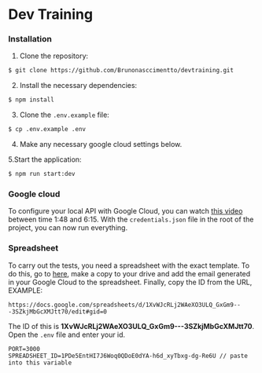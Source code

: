 # Dev Training
### Installation
1. Clone the repository:
```bash
$ git clone https://github.com/Brunonasccimentto/devtraining.git
```
2. Install the necessary dependencies:
```bash
$ npm install
```
3. Clone the `.env.example` file:
```bash
$ cp .env.example .env
```
4. Make any necessary google cloud settings below.

5.Start the application:
```bash
$ npm run start:dev
```

### Google cloud
To configure your local API with Google Cloud, you can watch [this video](https://youtu.be/ZjZGczINqe8?si=togh-sSYOB6Wg4yG) between time 1:48 and 6:15. With the `credentials.json` file in the root of the project, you can now run everything.

### Spreadsheet
To carry out the tests, you need a spreadsheet with the exact template. To do this, go to [here](https://docs.google.com/spreadsheets/d/1XvWJcRLj2WAeXO3ULQ_GxGm9---3SZkjMbGcXMJtt70/edit?usp=sharing), make a copy to your drive and add the email generated in your Google Cloud to the spreadsheet. Finally, copy the ID from the URL, EXAMPLE:
```
https://docs.google.com/spreadsheets/d/1XvWJcRLj2WAeXO3ULQ_GxGm9---3SZkjMbGcXMJtt70/edit#gid=0
```
The ID of this is **1XvWJcRLj2WAeXO3ULQ_GxGm9---3SZkjMbGcXMJtt70**. Open the `.env` file and enter your id.
```
PORT=3000
SPREADSHEET_ID=1PDe5EntHI7J6Woq0QDoE0dYA-h6d_xyTbxg-dg-Re6U // paste into this variable
```
